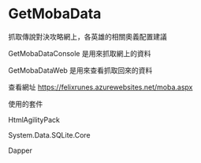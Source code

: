 # GetMobaData
抓取傳說對決攻略網上，各英雄的相關奧義配置建議

GetMobaDataConsole 是用來抓取網上的資料

GetMobaDataWeb 是用來查看抓取回來的資料

查看網址
https://felixrunes.azurewebsites.net/moba.aspx

使用的套件

HtmlAgilityPack

System.Data.SQLite.Core

Dapper